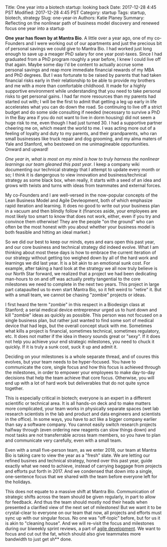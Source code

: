 Title: One year into a biotech startup: looking back
Date: 2017-12-28 4:45 PST
Modified: 2017-12-28  4:45 PST
Category: startup
Tags: startup, biotech, strategy 
Slug: one-year-in
Authors: Katie Planey
Summary: Reflecting on the nonlinear path of business model discovery and 
renewed focus one year into a startup

**One year has flown by at Mantra Bio**.  A little over a year ago, one of my
co-Founders and I were working out of our apartments and just the precious bit of 
personal savings we could give to Mantra Bio.  I had worked just long enough to 
save up a meager PhD salary for one year post-taxes.  Since I had graduated from a PhD
program roughly a year before, I knew I could live off that again. Maybe some day
I\'d be content to actually accrue some personal savings and reap more immediate 
financial rewards of my MBA and PhD degrees.  But I was fortunate to be raised by parents 
that had taken financial risks early in their relationship to be able to provide
my brothers and me with a more than comfortable childhood.  It made for a highly
supportive environment while understanding that you need to take personal risks to 
get personal gains. I had far more resources than my parents had started out with; 
I will be the first to admit that getting a leg up early in life accelerates what 
you can do down the road.  So continuing to live off a strict budget and do some
side consulting if needed (necessary to survive a PhD in the Bay area if you do
not want to live in dorm housing) did not seem a huge risk to me, even though I 
had just turned 30. I had a supportive partner cheering me on, which meant the
world to me.  I was acting more out of a feeling of loyalty and duty to my
parents, and their grandparents, who ran small businesses like truck repair and
dog grooming, and my alma maters of Yale and Stanford, who bestowed on me
unimagineable opportunities. Onward and upward!


*One year in, what is most on my mind is how to truly harness the nonlinear
learnings our team gleaned this past year*.  I keep a company wiki documenting our
technical strategy that I attempt to update every month or so; I think it is
dangergous to view innovation and business/technical strategy as some black box,
when really, it starts with a seed of an idea and grows with twists and turns with
ideas from teammates and external forces. 


My co-Founders and I are well-versed in the now-popular concepts of the Lean 
Business Model and Agile Devleopment, both of which emphasize rapid iteration and 
learning. It does no good to write out your business plan in a vacuum and then
blindly follow it (finances aside, your employees are most likely too smart to
know that does not work, either, even if you try and convince them otherwise! They
are the people "on the ground" who can often be the most honest with you about
whether your business model is both feasible and hitting an ideal market.) 


So we did our best to keep our minds, eyes and ears open this past year, and our 
core business and technical strategy did indeed evolve. What I am thinking about
most these days is how to embrace the current iteration of our strategy without
getting too weighed down by all of the hard work and learnings we did last year.
It is a bit akin to an emotional sunk cost. For example, after taking a hard look
at the strategy we all now truly believe is our North Star forward, we realized
that a project we had been dedicating man-hours to on and off was actually pretty
tangential to the core milestones we need to complete in the next two years. This 
project in large part catapaulted us to even start Mantra Bio, so it felt weird to
"retire" it. But with a small team, we cannot be chasing "zombie" projects or
ideas. 


I first heard the term "zombie" in this respect in a Biodesign class at
Stanford; a serial medical device entrepreneur urged us to hunt down and kill
"zombie" ideas as quickly as possible. This person was not focused on a single
business plan, but rather just wanted to find some sort of medical device that had
legs, but the overall concept stuck with me. Sometimes what kills a project is financial,
sometimes technical, sometimes regulatory, etc.  It does not matter if the idea in
theory sounds great or "sexy". If it does not help you achieve your end strategic
milestones, you need to chuck it quickly.  If it is truly a sunk cost, suck it up
and admit it. 


Deciding on your milestones is a whole separate thread, and of coures this evolves, 
but your team needs to be hyper-focused.  You have to communicate the core, single focus 
and how this focus is achieved through the milestones, in order to empower your
employees to make day-to-day decisions that help the team achieve that core focus.
Otherwise, you will end up with a lot of hard work but deliverables that do not
quite synce together. 


This is especially critical in biotech;  everyone is an
expert in a different scientific or technical area. It is all hands-on deck and to
make matters more complicated, your team works in physically separate spaces (wet
lab research scientists in the lab and product and data engineers and scientists
in the office). In some ways, you have to act like a bigger company earlier than
say a software company.  You cannot easily switch research projects halfway through 
(even ordering new reagents can slow things down) and
most tasks are not transferrable across team members, so you have to plan and
communicate very carefully, even with a small team. 


Even with a small five-person team, as we enter 2018, our team at Mantra Bio 
is taking care to view the year as a "fresh" slate. We are letting our refined 
busines and technical strategy, honed over this past year, guide exactly what we 
need to achieve, instead of carrying baggage from projects and efforts put forth 
in 2017.  And we condensed that down into a single, one-sentence focus that we
shared with the team before everyone left for the holidays. 


This does not equate to a massive shift at Mantra Bio. Communication of strategic
shifts across the team should be given regularly, in part to allow for feedback. 
And thus the team should mostly nod their heads
when presented a clarified view of the next set of milestones! But we want it to
be crystal-clear to everyone on our team that now, all projects and efforts must
sync up with our singular focus. No one was "off-topic" before, but for us it is
akin to "cleaning house".  And we will re-visit the focus and milestones during
our biweekly sprint reviews, a part of [agile
development](https://www.forbes.com/sites/stevedenning/2016/09/08/explaining-agile/).
We want to focus and cut out the fat, which should also
give teammates more bandwidth to just get sh** done.
